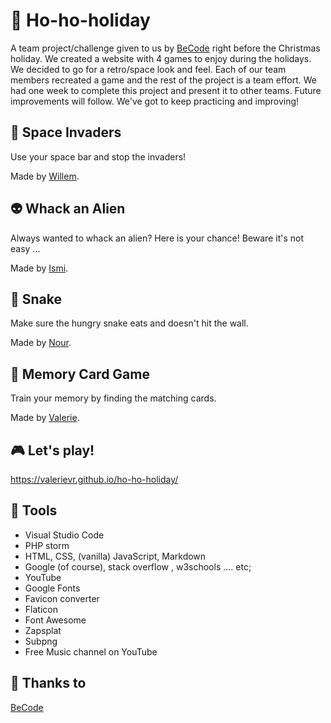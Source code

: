 # :christmas_tree: Ho-ho-holiday
A team project/challenge given to us by [BeCode](https://github.com/becodeorg) right before the Christmas holiday. We created a website with 4 games to enjoy during the holidays. We decided to go for a retro/space look and feel. Each of our team members recreated a game and the rest of the project is a team effort. We had one week to complete this project and present it to other teams. Future improvements will follow. We've got to keep practicing and improving!

## :rocket: Space Invaders
Use your space bar and stop the invaders!

Made by [Willem](https://github.com/WillemDT369).

## :alien: Whack an Alien
Always wanted to whack an alien? Here is your chance! Beware it's not easy ...

Made by [Ismi](https://github.com/180485).

## :snake: Snake
Make sure the hungry snake eats and doesn't hit the wall.

Made by [Nour](https://github.com/khiati-nour).

## :link: Memory Card Game
Train your memory by finding the matching cards.

Made by [Valerie](https://github.com/ValerieVR).

## :video_game: Let's play!
https://valerievr.github.io/ho-ho-holiday/

## :wrench: Tools
- Visual Studio Code
- PHP storm
- HTML, CSS, (vanilla) JavaScript, Markdown
- Google (of course), stack overflow , w3schools .... etc;
- YouTube
- Google Fonts
- Favicon converter
- Flaticon
- Font Awesome
- Zapsplat
- Subpng
- Free Music channel on YouTube

## :pray: Thanks to
[BeCode](https://github.com/becodeorg)


